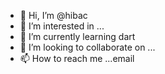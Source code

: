- 👋 Hi, I’m @hibac
- 👀 I’m interested in ...
- 🌱 I’m currently learning dart
- 💞️ I’m looking to collaborate on ...
- 📫 How to reach me ...email 

<!---
hibac/hibac is a ✨ special ✨ repository because its `README.md` (this file) appears on your GitHub profile.
You can click the Preview link to take a look at your changes.
--->
